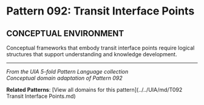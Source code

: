 # Pattern 092: Transit Interface Points

## CONCEPTUAL ENVIRONMENT

Conceptual frameworks that embody transit interface points require logical structures that support understanding and knowledge development.

---

*From the UIA 5-fold Pattern Language collection*  
*Conceptual domain adaptation of Pattern 092*

**Related Patterns**: [View all domains for this pattern](../../UIA/md/T092 Transit Interface Points.md)